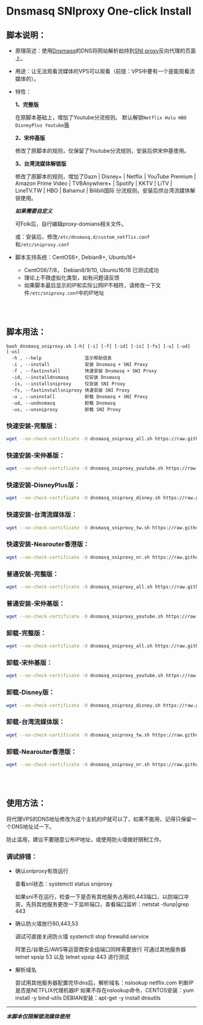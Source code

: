 # Dnsmasq SNIproxy One-click Install

## 脚本说明：
 
* 原理简述：使用[Dnsmasq](http://thekelleys.org.uk/dnsmasq/doc.html)的DNS将网站解析劫持到[SNI proxy](https://github.com/dlundquist/sniproxy)反向代理的页面上。

* 用途：让无法观看流媒体的VPS可以观看（前提：VPS中要有一个是能观看流媒体的）。

* 特性：

    **1、完整版**

    在原脚本基础上，增加了Youtube分流规则。
    默认解锁`Netflix Hulu HBO DisneyPlus Youtube`[等](https://github.com/wongjai/dnsmasq_sniproxy_install/blob/master/proxy-domains-all.txt)

   **2、宋仲基版**

    修改了原脚本的规则，仅保留了Youtube分流规则，安装后供宋仲基使用。
    
   **3、台湾流媒体解锁版**

    修改了原脚本的规则，增加了Dazn | Disney+ | Netflix | YouTube Premium | Amazon Prime Video | TVBAnywhere+ | Spotify | KKTV | LiTV | LineTV.TW | HBO | Bahamut | Bilibili国际 分流规则，安装后供台湾流媒体解锁使用。

   ***如果需要自定义***

    可Folk后，自行编辑proxy-domians相关文件。

    或：安装后，修改`/etc/dnsmasq.d/custom_netflix.conf`和`/etc/sniproxy.conf`



* 脚本支持系统：CentOS6+, Debian8+, Ubuntu16+
    * CentOS6/7/8， Debian8/9/10, Ubuntu16/18 已测试成功
    * 理论上不限虚拟化类型，如有问题请反馈
    * 如果脚本最后显示的IP和实际公网IP不相符，请修改一下文件`/etc/sniproxy.conf`中的IP地址

<br /><br />

## 脚本用法：

    bash dnsmasq_sniproxy.sh [-h] [-i] [-f] [-id] [-is] [-fs] [-u] [-ud] [-us]
      -h , --help                显示帮助信息
      -i , --install             安装 Dnsmasq + SNI Proxy
      -f , --fastinstall         快速安装 Dnsmasq + SNI Proxy
      -id, --installdnsmasq      仅安装 Dnsmasq
      -is, --installsniproxy     仅安装 SNI Proxy
      -fs, --fastinstallsniproxy 快速安装 SNI Proxy
      -u , --uninstall           卸载 Dnsmasq + SNI Proxy
      -ud, --undnsmasq           卸载 Dnsmasq
      -us, --unsniproxy          卸载 SNI Proxy

### 快速安装-完整版：
``` Bash
wget --no-check-certificate -O dnsmasq_sniproxy_all.sh https://raw.githubusercontent.com/wongjai/dnsmasq_sniproxy_install/master/dnsmasq_sniproxy_all.sh && bash dnsmasq_sniproxy_all.sh -f
```
### 快速安装-宋仲基版：
``` Bash
wget --no-check-certificate -O dnsmasq_sniproxy_youtube.sh https://raw.githubusercontent.com/wongjai/dnsmasq_sniproxy_install/master/dnsmasq_sniproxy_youtube.sh && bash dnsmasq_sniproxy_youtube.sh -f
```
### 快速安装-DisneyPlus版：
``` Bash
wget --no-check-certificate -O dnsmasq_sniproxy_disney.sh https://raw.githubusercontent.com/wongjai/dnsmasq_sniproxy_install/master/dnsmasq_sniproxy_disney.sh && bash dnsmasq_sniproxy_disney.sh -f
```
### 快速安装-台湾流媒体版：
``` Bash
wget --no-check-certificate -O dnsmasq_sniproxy_tw.sh https://raw.githubusercontent.com/wongjai/dnsmasq_sniproxy_install/master/dnsmasq_sniproxy_tw.sh && bash dnsmasq_sniproxy_tw.sh -f
```

### 快速安装-Nearouter香港版：
``` Bash
wget --no-check-certificate -O dnsmasq_sniproxy_nr.sh https://raw.githubusercontent.com/wongjai/dnsmasq_sniproxy_install/master/dnsmasq_sniproxy_nr.sh && bash dnsmasq_sniproxy_nr.sh -f
```

### 普通安装-完整版：
``` Bash
wget --no-check-certificate -O dnsmasq_sniproxy_all.sh https://raw.githubusercontent.com/wongjai/dnsmasq_sniproxy_install/master/dnsmasq_sniproxy_all.sh && bash dnsmasq_sniproxy_all.sh -i
```
### 普通安装-宋仲基版：
``` Bash
wget --no-check-certificate -O dnsmasq_sniproxy_youtube.sh https://raw.githubusercontent.com/wongjai/dnsmasq_sniproxy_install/master/dnsmasq_sniproxy_youtube.sh && bash dnsmasq_sniproxy_youtube.sh -i
```

### 卸载-完整版：
``` Bash
wget --no-check-certificate -O dnsmasq_sniproxy_all.sh https://raw.githubusercontent.com/wongjai/dnsmasq_sniproxy_install/master/dnsmasq_sniproxy_all.sh && bash dnsmasq_sniproxy_all.sh -u
```
### 卸载-宋仲基版：
``` Bash
wget --no-check-certificate -O dnsmasq_sniproxy_youtube.sh https://raw.githubusercontent.com/wongjai/dnsmasq_sniproxy_install/master/dnsmasq_sniproxy_youtube.sh && bash dnsmasq_sniproxy_youtube.sh -u
```
### 卸载-Disney版：
``` Bash
wget --no-check-certificate -O dnsmasq_sniproxy_disney.sh https://raw.githubusercontent.com/wongjai/dnsmasq_sniproxy_install/master/dnsmasq_sniproxy_disney.sh && bash dnsmasq_sniproxy_disney.sh -u
```
### 卸载-台湾流媒体版：
``` Bash
wget --no-check-certificate -O dnsmasq_sniproxy_tw.sh https://raw.githubusercontent.com/wongjai/dnsmasq_sniproxy_install/master/dnsmasq_sniproxy_tw.sh && bash dnsmasq_sniproxy_tw.sh -u
```

### 卸载-Nearouter香港版：
``` Bash
wget --no-check-certificate -O dnsmasq_sniproxy_nr.sh https://raw.githubusercontent.com/wongjai/dnsmasq_sniproxy_install/master/dnsmasq_sniproxy_nr.sh && bash dnsmasq_sniproxy_nr.sh -u
```
<br /><br />
## 使用方法：
将代理VPS的DNS地址修改为这个主机的IP就可以了，如果不能用，记得只保留一个DNS地址试一下。

防止滥用，建议不要随意公布IP地址，或使用防火墙做好限制工作。

### 调试排错：
- 确认sniproxy有效运行

  查看sni状态：systemctl status sniproxy

  如果sni不在运行，检查一下是否有其他服务占用80,443端口，以防端口冲突，先将其他服务更改一下监听端口，查看端口监听：netstat -tlunp|grep 443

- 确认防火墙放行80,443,53

  调试可直接关闭防火墙 systemctl stop firewalld.service

  阿里云/谷歌云/AWS等运营商安全组端口同样需要放行
  可通过其他服务器 telnet vpsip 53 以及 telnet vpsip 443 进行测试

- 解析域名

  尝试用其他服务器配置完毕dns后，解析域名：nslookup netflix.com 判断IP是否是NETFLIX代理机器IP
  如果不存在nslookup命令，CENTOS安装：yum install -y bind-utils DEBIAN安装：apt-get -y install dnsutils

---

___本脚本仅限解锁流媒体使用___
